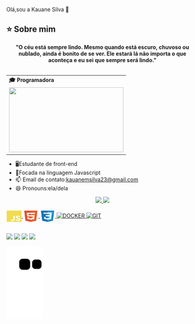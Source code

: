 Olá,sou a Kauane Silva 👋


## ⭐️ Sobre mim
<div align='center'>
  <b>"O céu está sempre lindo. Mesmo quando está escuro, chuvoso ou nublado, ainda é bonito de se ver. Ele estará lá não importa o que aconteça e eu sei que sempre será lindo." </b>
</div><br>

<div align="center">
  <table>
    <tr>
      <td>
        <b>🎓 Programadora</b>
      </td>
    </tr>
    <tr>
      <td>
        <img src="https://apilgriminnarnia.files.wordpress.com/2018/09/legally-blonde-laptop-e1536078931635.jpg" width="300px" height="170px">
      </td>
    </tr>
  </table>
</div>



- 🖥️Estudante de front-end
- 📖Focada na linguagem Javascript
- 📫 Email de contato:kauanemsilva23@gmail.com
- 😄 Pronouns:ela/dela

<div align="center">
  <a href="https://github.com/kauanemsilva">
  <img height="180em" src="https://github-readme-stats.vercel.app/api?username=kauanemsilva&show_icons=true&theme=dracula&include_all_commits=true&count_private=true"/>
  <img height="180em" src="https://github-readme-stats.vercel.app/api/top-langs/?username=kauanemsilva&layout=compact&langs_count=7&theme=dracula"/>
</div>
  
  <div style="display: inline_block"><br>
  <img align="center" alt="Rafa-Js" height="30" width="40" src="https://raw.githubusercontent.com/devicons/devicon/master/icons/javascript/javascript-plain.svg">
  <img align="center" alt="Rafa-HTML" height="30" width="40" src="https://raw.githubusercontent.com/devicons/devicon/master/icons/html5/html5-original.svg">
  <img align="center" alt="Rafa-CSS" height="30" width="40" src="https://raw.githubusercontent.com/devicons/devicon/master/icons/css3/css3-original.svg">
  <img aling="center" alt="DOCKER" height="10" width="50"   src="https://cdn.jsdelivr.net/gh/devicons/devicon/icons/docker/docker-original.svg" />
  <img aling="center" alt="GIT" height="10" width="50"   src="https://cdn.jsdelivr.net/gh/devicons/devicon/icons/git/git-original.svg" />        
          
</div>
  
  ##
  
   
<div> 
 
  <a href="https://instagram.com/techkah" target="_blank"><img src="https://img.shields.io/badge/-Instagram-%23E4405F?style=for-the-badge&logo=instagram&logoColor=white" target="_blank"></a>
 <a href="https://discord.gg/kathz.s" target="_blank"><img src="https://img.shields.io/badge/Discord-7289DA?style=for-the-badge&logo=discord&logoColor=white" target="_blank"></a> 
  <a href = "mailto:kauanemsilva23@gmail.com"><img src="https://img.shields.io/badge/-Gmail-%23333?style=for-the-badge&logo=gmail&logoColor=white" target="_blank"></a>
  <a href="https://www.linkedin.com/in/kauane-silva-b00a12234" target="_blank"><img src="https://img.shields.io/badge/-LinkedIn-%230077B5?style=for-the-badge&logo=linkedin&logoColor=white" target="_blank"></a> 
</div>

![snake gif](https://github.com/kauanemsilva/kauanemsilva/blob/output/github-contribution-grid-snake.svg)

